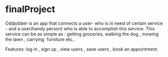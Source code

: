 # finalProject
Oddjobber is an app that connects a user- who is in need of certain service - and a user(handy person) who is able to accomplish this service. 
This service can be as simple as : getting groceries, walking the dog , mowing the lawn , carrying  furniture etc..

Features: log in , sign up , view users , save users , book an appointment.


